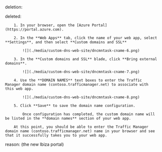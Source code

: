deletion:

deleted:

		1. In your browser, open the [Azure Portal](https://portal.azure.com).
		
		2. In the **Web Apps** tab, click the name of your web app, select **Settings**, and then select **Custom domains and SSL**
		
			![](./media/custom-dns-web-site/dncmntask-cname-6.png)
		
		3. In the **Custom domains and SSL** blade, click **Bring external domains**.
		
			![](./media/custom-dns-web-site/dncmntask-cname-7.png)
		
		4. Use the **DOMAIN NAMES** text boxes to enter the Traffic Manager domain name (contoso.trafficmanager.net) to associate with this web app.
		
			![](./media/custom-dns-web-site/dncmntask-cname-8.png)
		
		5. Click **Save** to save the domain name configuration.
		
			Once configuration has completed, the custom domain name will be listed in the **domain names** section of your web app.
		
		At this point, you should be able to enter the Traffic Manager domain name (contoso.trafficmanager.net) name in your browser and see that it successfully takes you to your web app.

reason: (the new Ibiza portal)

